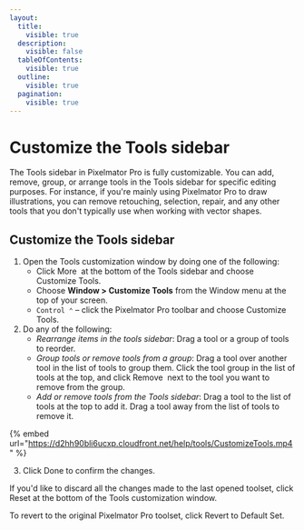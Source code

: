 ```yaml
---
layout:
  title:
    visible: true
  description:
    visible: false
  tableOfContents:
    visible: true
  outline:
    visible: true
  pagination:
    visible: true
---
```


# Customize the Tools sidebar

The Tools sidebar in Pixelmator Pro is fully customizable. You can add, remove, group, or arrange tools in the Tools sidebar for specific editing purposes. For instance, if you're mainly using Pixelmator Pro to draw illustrations, you can remove retouching, selection, repair, and any other tools that you don't typically use when working with vector shapes.

## Customize the Tools sidebar

1. Open the Tools customization window by doing one of the following:
   * Click More <img src="https://help.pixelmator.com/pixelmator-pro/3.5/assets/English/1603810631000.png" alt="" data-size="line"> at the bottom of the Tools sidebar and choose Customize Tools.
   * Choose **Window > Customize Tools** from the Window menu at the top of your screen.
   * `Control ⌃` – click the Pixelmator Pro toolbar and choose Customize Tools.
2. Do any of the following:
   * _Rearrange items in the tools sidebar_: Drag a tool or a group of tools to reorder.
   * _Group tools or remove tools from a group_: Drag a tool over another tool in the list of tools to group them. Click the tool group in the list of tools at the top, and click Remove <img src="https://help.pixelmator.com/pixelmator-pro/3.5/assets/English/1605698182000.png" alt="" data-size="line"> next to the tool you want to remove from the group.
   * _Add or remove tools from the Tools sidebar_: Drag a tool to the list of tools at the top to add it. Drag a tool away from the list of tools to remove it.

{% embed url="https://d2hh90bli6ucxp.cloudfront.net/help/tools/CustomizeTools.mp4" %}

3. Click Done to confirm the changes.

If you'd like to discard all the changes made to the last opened toolset, click Reset at the bottom of the Tools customization window.

To revert to the original Pixelmator Pro toolset, click Revert to Default Set.
